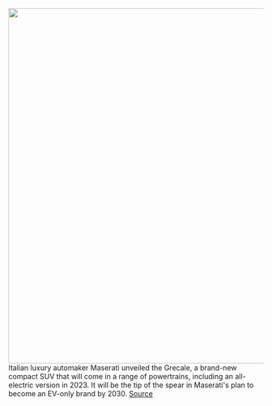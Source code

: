 <img src='https://cdn.vox-cdn.com/thumbor/-087Iwtl-vCNDTol80fMilaWVSk=/0x0:6201x4134/1200x800/filters:focal(2605x1571:3597x2563)/cdn.vox-cdn.com/uploads/chorus_image/image/70656226/Maserati_Grecale_Folgore.0.jpg' width='700px' /><br/>
Italian luxury automaker Maserati unveiled the Grecale, a brand-new compact SUV that will come in a range of powertrains, including an all-electric version in 2023. It will be the tip of the spear in Maserati's plan to become an EV-only brand by 2030.
<a href='https://www.theverge.com/2022/3/22/22989478/maserati-grecale-electric-suv-specs-price'> Source <a/>